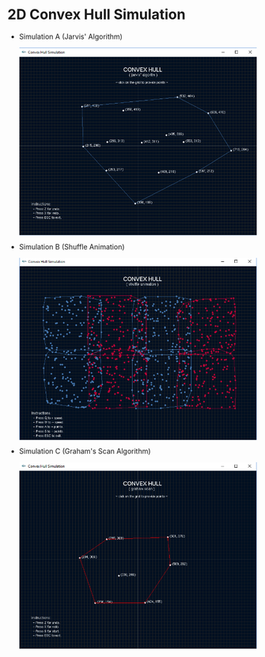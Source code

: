 # 2D Convex Hull Simulation

- Simulation A (Jarvis' Algorithm)

	<img src="screenshots/sc (1).png" align="center">

- Simulation B (Shuffle Animation)

	<img src="screenshots/sc (2).png" align="center">

- Simulation C (Graham's Scan Algorithm)

	<img src="screenshots/sc (3).png" align="center">
